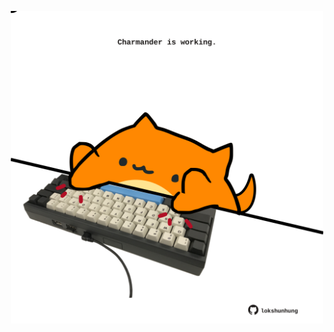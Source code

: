 <!-- built at 12/12/2023, 16:00:42 UTC -->
<p align="center">
  <img width="500" height="500" src="./ReadmeImage.svg">
</p>
